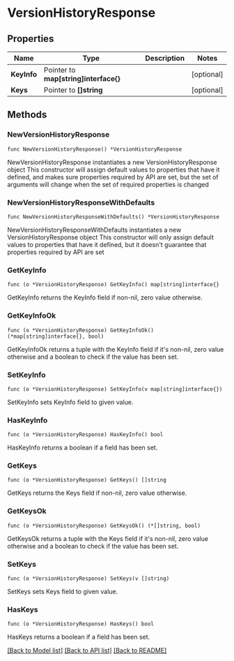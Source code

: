 # VersionHistoryResponse


## Properties

Name | Type | Description | Notes
------------ | ------------- | ------------- | -------------
**KeyInfo** | Pointer to **map[string]interface{}** |  | [optional] 
**Keys** | Pointer to **[]string** |  | [optional] 



## Methods


### NewVersionHistoryResponse

`func NewVersionHistoryResponse() *VersionHistoryResponse`

NewVersionHistoryResponse instantiates a new VersionHistoryResponse object
This constructor will assign default values to properties that have it defined,
and makes sure properties required by API are set, but the set of arguments
will change when the set of required properties is changed

### NewVersionHistoryResponseWithDefaults

`func NewVersionHistoryResponseWithDefaults() *VersionHistoryResponse`

NewVersionHistoryResponseWithDefaults instantiates a new VersionHistoryResponse object
This constructor will only assign default values to properties that have it defined,
but it doesn't guarantee that properties required by API are set


### GetKeyInfo

`func (o *VersionHistoryResponse) GetKeyInfo() map[string]interface{}`

GetKeyInfo returns the KeyInfo field if non-nil, zero value otherwise.

### GetKeyInfoOk

`func (o *VersionHistoryResponse) GetKeyInfoOk() (*map[string]interface{}, bool)`

GetKeyInfoOk returns a tuple with the KeyInfo field if it's non-nil, zero value otherwise
and a boolean to check if the value has been set.

### SetKeyInfo

`func (o *VersionHistoryResponse) SetKeyInfo(v map[string]interface{})`

SetKeyInfo sets KeyInfo field to given value.


### HasKeyInfo

`func (o *VersionHistoryResponse) HasKeyInfo() bool`

HasKeyInfo returns a boolean if a field has been set.




### GetKeys

`func (o *VersionHistoryResponse) GetKeys() []string`

GetKeys returns the Keys field if non-nil, zero value otherwise.

### GetKeysOk

`func (o *VersionHistoryResponse) GetKeysOk() (*[]string, bool)`

GetKeysOk returns a tuple with the Keys field if it's non-nil, zero value otherwise
and a boolean to check if the value has been set.

### SetKeys

`func (o *VersionHistoryResponse) SetKeys(v []string)`

SetKeys sets Keys field to given value.


### HasKeys

`func (o *VersionHistoryResponse) HasKeys() bool`

HasKeys returns a boolean if a field has been set.









[[Back to Model list]](../README.md#documentation-for-models) [[Back to API list]](../README.md#documentation-for-api-endpoints) [[Back to README]](../README.md)


